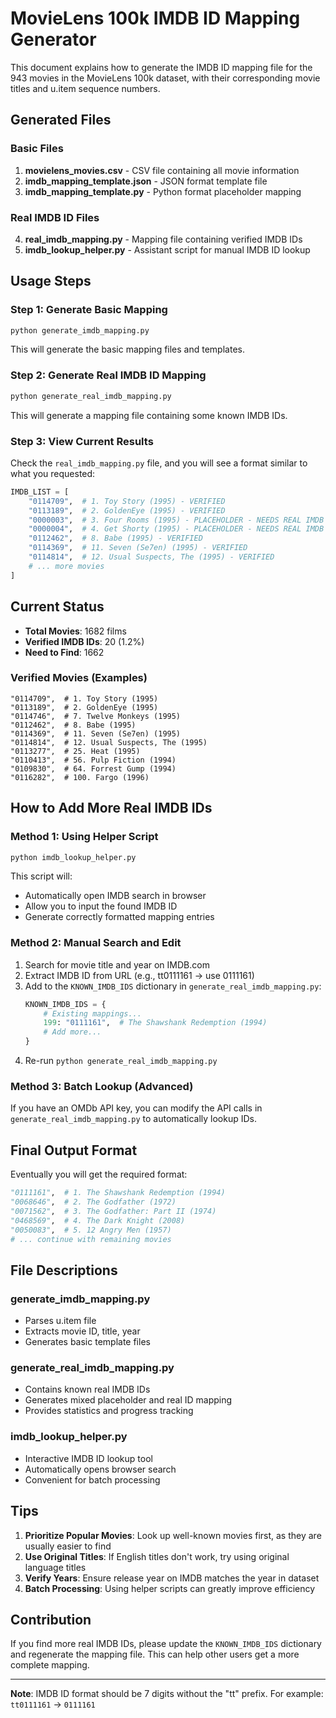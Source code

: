 # MovieLens 100k IMDB ID Mapping Generator

This document explains how to generate the IMDB ID mapping file for the 943 movies in the MovieLens 100k dataset, with their corresponding movie titles and u.item sequence numbers.

## Generated Files

### Basic Files
1. **movielens_movies.csv** - CSV file containing all movie information
2. **imdb_mapping_template.json** - JSON format template file
3. **imdb_mapping_template.py** - Python format placeholder mapping

### Real IMDB ID Files
4. **real_imdb_mapping.py** - Mapping file containing verified IMDB IDs
5. **imdb_lookup_helper.py** - Assistant script for manual IMDB ID lookup

## Usage Steps

### Step 1: Generate Basic Mapping
```bash
python generate_imdb_mapping.py
```
This will generate the basic mapping files and templates.

### Step 2: Generate Real IMDB ID Mapping
```bash
python generate_real_imdb_mapping.py
```
This will generate a mapping file containing some known IMDB IDs.

### Step 3: View Current Results
Check the `real_imdb_mapping.py` file, and you will see a format similar to what you requested:

```python
IMDB_LIST = [
    "0114709",  # 1. Toy Story (1995) - VERIFIED
    "0113189",  # 2. GoldenEye (1995) - VERIFIED
    "0000003",  # 3. Four Rooms (1995) - PLACEHOLDER - NEEDS REAL IMDB ID
    "0000004",  # 4. Get Shorty (1995) - PLACEHOLDER - NEEDS REAL IMDB ID
    "0112462",  # 8. Babe (1995) - VERIFIED
    "0114369",  # 11. Seven (Se7en) (1995) - VERIFIED
    "0114814",  # 12. Usual Suspects, The (1995) - VERIFIED
    # ... more movies
]
```

## Current Status

- **Total Movies**: 1682 films
- **Verified IMDB IDs**: 20 (1.2%)
- **Need to Find**: 1662

### Verified Movies (Examples)
```
"0114709",  # 1. Toy Story (1995)
"0113189",  # 2. GoldenEye (1995)  
"0114746",  # 7. Twelve Monkeys (1995)
"0112462",  # 8. Babe (1995)
"0114369",  # 11. Seven (Se7en) (1995)
"0114814",  # 12. Usual Suspects, The (1995)
"0113277",  # 25. Heat (1995)
"0110413",  # 56. Pulp Fiction (1994)
"0109830",  # 64. Forrest Gump (1994)
"0116282",  # 100. Fargo (1996)
```

## How to Add More Real IMDB IDs

### Method 1: Using Helper Script
```bash
python imdb_lookup_helper.py
```
This script will:
- Automatically open IMDB search in browser
- Allow you to input the found IMDB ID
- Generate correctly formatted mapping entries

### Method 2: Manual Search and Edit
1. Search for movie title and year on IMDB.com
2. Extract IMDB ID from URL (e.g., tt0111161 -> use 0111161)
3. Add to the `KNOWN_IMDB_IDS` dictionary in `generate_real_imdb_mapping.py`:
   ```python
   KNOWN_IMDB_IDS = {
       # Existing mappings...
       199: "0111161",  # The Shawshank Redemption (1994)
       # Add more...
   }
   ```
4. Re-run `python generate_real_imdb_mapping.py`

### Method 3: Batch Lookup (Advanced)
If you have an OMDb API key, you can modify the API calls in `generate_real_imdb_mapping.py` to automatically lookup IDs.

## Final Output Format

Eventually you will get the required format:
```python
"0111161",  # 1. The Shawshank Redemption (1994)
"0068646",  # 2. The Godfather (1972)  
"0071562",  # 3. The Godfather: Part II (1974)
"0468569",  # 4. The Dark Knight (2008)
"0050083",  # 5. 12 Angry Men (1957)
# ... continue with remaining movies
```

## File Descriptions

### generate_imdb_mapping.py
- Parses u.item file
- Extracts movie ID, title, year
- Generates basic template files

### generate_real_imdb_mapping.py  
- Contains known real IMDB IDs
- Generates mixed placeholder and real ID mapping
- Provides statistics and progress tracking

### imdb_lookup_helper.py
- Interactive IMDB ID lookup tool
- Automatically opens browser search
- Convenient for batch processing

## Tips

1. **Prioritize Popular Movies**: Look up well-known movies first, as they are usually easier to find
2. **Use Original Titles**: If English titles don't work, try using original language titles
3. **Verify Years**: Ensure release year on IMDB matches the year in dataset
4. **Batch Processing**: Using helper scripts can greatly improve efficiency

## Contribution

If you find more real IMDB IDs, please update the `KNOWN_IMDB_IDS` dictionary and regenerate the mapping file. This can help other users get a more complete mapping.

---

**Note**: IMDB ID format should be 7 digits without the "tt" prefix. For example: `tt0111161` -> `0111161`